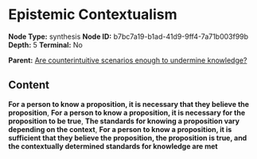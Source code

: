 # Epistemic Contextualism

**Node Type:** synthesis
**Node ID:** b7bc7a19-b1ad-41d9-9ff4-7a71b003f99b
**Depth:** 5
**Terminal:** No

**Parent:** [Are counterintuitive scenarios enough to undermine knowledge?](are-counterintuitive-scenarios-enough-to-undermine-knowledge-antithesis-8bf70195-94db-4451-b983-d97edec933bd.md)

## Content

**For a person to know a proposition, it is necessary that they believe the proposition**, **For a person to know a proposition, it is necessary for the proposition to be true**, **The standards for knowing a proposition vary depending on the context**, **For a person to know a proposition, it is sufficient that they believe the proposition, the proposition is true, and the contextually determined standards for knowledge are met**

